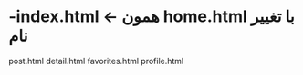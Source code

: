 # -index.html        ← همون home.html با تغییر نام
post.html
detail.html
favorites.html
profile.html
